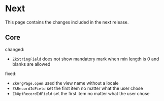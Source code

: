 # Next

This page contains the changes included in the next release.

## Core

changed:

- `ZkStringField` does not show mandatory mark when min length is 0 and blanks are allowed

fixed:

- `ZkArgPage.open` used the view name without a locale
- `ZkRecordIdField` set the first item no matter what the user chose
- `ZkOptRecordIdField` set the first item no matter what the user chose